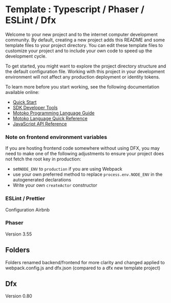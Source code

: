 # Template : Typescript / Phaser / ESLint / Dfx

Welcome to your new project and to the internet computer development community. By default, creating a new project adds this README and some template files to your project directory. You can edit these template files to customize your project and to include your own code to speed up the development cycle.

To get started, you might want to explore the project directory structure and the default configuration file. Working with this project in your development environment will not affect any production deployment or identity tokens.

To learn more before you start working, see the following documentation available online:

-   [Quick Start](https://sdk.dfinity.org/docs/quickstart/quickstart-intro.html)
-   [SDK Developer Tools](https://sdk.dfinity.org/docs/developers-guide/sdk-guide.html)
-   [Motoko Programming Language Guide](https://sdk.dfinity.org/docs/language-guide/motoko.html)
-   [Motoko Language Quick Reference](https://sdk.dfinity.org/docs/language-guide/language-manual.html)
-   [JavaScript API Reference](https://erxue-5aaaa-aaaab-qaagq-cai.raw.ic0.app)

### Note on frontend environment variables

If you are hosting frontend code somewhere without using DFX, you may need to make one of the following adjustments to ensure your project does not fetch the root key in production:

-   set`NODE_ENV` to `production` if you are using Webpack
-   use your own preferred method to replace `process.env.NODE_ENV` in the autogenerated declarations
-   Write your own `createActor` constructor

### ESLint / Prettier

Configuration Airbnb

### Phaser

Version 3.55

## Folders

Folders renamed backend/frontend for more clarity and changed applied to webpack.config.js and dfx.json (compared to a dfx new template project)

## Dfx

Version 0.80

